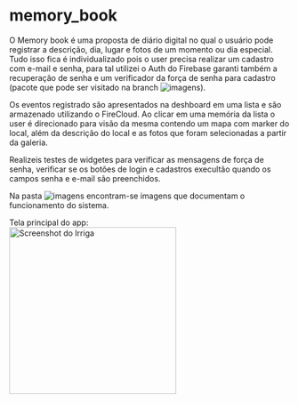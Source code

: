 # memory_book

O Memory book é uma proposta de diário digital no qual o usuário pode registrar a descrição, dia, lugar e fotos de um momento ou dia especial. Tudo isso fica é individualizado pois o user precisa realizar um cadastro com e-mail e senha, para tal utilizei o Auth do Firebase garanti também a recuperação de senha e um verificador da força de senha para cadastro (pacote que pode ser visitado na branch ![imagens](imagens)).

Os eventos registrado são apresentados na deshboard em uma lista e são armazenado utilizando o FireCloud. Ao clicar em uma memória da lista o user é direcionado para visão da mesma contendo um mapa com marker do local, além da descrição do local e as fotos que foram selecionadas a partir da galeria.

Realizeis testes de widgetes para verificar as mensagens de força de senha, verificar se os botões de login e cadastros execultão quando os campos senha e e-mail são preenchidos.

Na pasta ![imagens](imagens) encontram-se imagens que documentam o funcionamento do sistema.

Tela principal do app:<br>
<img src="https://github.com/user-attachments/assets/e2330adb-f6ad-48f4-9892-dda801a2b5f7" alt="Screenshot do Irriga" width="300" />
